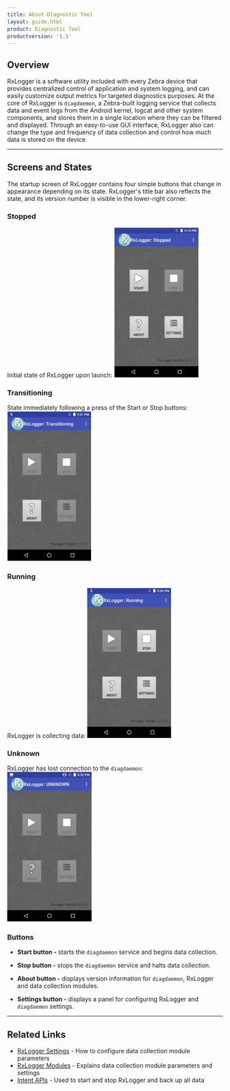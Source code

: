 ```yaml
---
title: About Diagnostic Tool
layout: guide.html
product: Diagnostic Tool
productversion: '1.1'
---
```


## Overview

RxLogger is a software utility included with every Zebra device that provides centralized control of application and system logging, and can easily customize output metrics for targeted diagnostics purposes. At the core of RxLogger is `diagdaemon`, a Zebra-built logging service that collects data and event logs from the Android kernel, logcat and other system components, and stores them in a single location where they can be filtered and displayed. Through an easy-to-use GUI interface, RxLogger also can change the type and frequency of data collection and control how much data is stored on the device. 

-----

## Screens and States

The startup screen of RxLogger contains four simple buttons that change in appearance depending on its state. RxLogger's title bar also reflects the state, and its version number is visible in the lower-right corner.

### Stopped 

Initial state of RxLogger upon launch: 
<img alt="" style="height:350px" src="rxlogger_stopped.png"/>
<br>

### Transitioning
State immediately following a press of the Start or Stop buttons:
<img alt="" style="height:350px" src="rxlogger_transitioning.png"/>
<br>

### Running
RxLogger is collecting data:
<img alt="" style="height:350px" src="rxlogger_running.png"/>
<br>

### Unknown 
RxLogger has lost connection to the `diagdaemon`:
<img alt="" style="height:350px" src="rxlogger_unknown.png"/>
<br>

### Buttons 
* **Start button -** starts the `diagdaemon` service and begins data collection.

* **Stop button -** stops the `diagdaemon` service and halts data collection.

* **About button -** displays version information for `diagdaemon`, RxLogger and data collection modules.

* **Settings button -** displays a panel for configuring RxLogger and `diagdaemon` settings.

-----

## Related Links
* [RxLogger Settings](../settings) - How to configure data collection module parameters
* [RxLogger Modules](../modules) - Explains data collection module parameters and settings
* [Intent APIs](../apis) - Used to start and stop RxLogger and back up all data  

